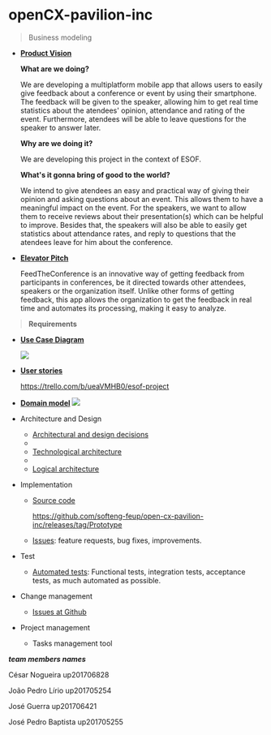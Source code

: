 # openCX-pavilion-inc 

>Business modeling
  
* **[Product Vision]()**

    **What are we doing?**

    We are developing a multiplatform mobile app that allows users to easily give feedback about a conference or event by using their smartphone. The feedback will be given to the speaker, allowing him to get real time statistics about the atendees' opinion, attendance and rating of the event. Furthermore, atendees will be able to leave questions for the speaker to answer later. 


    **Why are we doing it?**

    We are developing this project in the context of ESOF.


    **What's it gonna bring of good to the world?**

    We intend to give atendees an easy and practical way of giving their opinion and asking questions about an event. This allows them to have a meaningful impact on the event.
    For the speakers, we want to allow them to receive reviews about their presentation(s) which can be helpful to improve. Besides that, the speakers will also be able to easily get statistics about attendance rates, and reply to questions that the atendees leave for him about the conference.


*   **[Elevator Pitch]()**


    FeedTheConference is an innovative way of getting feedback from participants in conferences, be it directed towards other attendees, speakers or the organization itself.
Unlike other forms of getting feedback, this app allows the organization to get the feedback in real time and automates its processing, making it easy to analyze.

> **Requirements**
  * **[Use Case Diagram]()**
 
      ![](https://i.imgur.com/soiJzyj.png)

  * **[User stories]()**
      
      https://trello.com/b/ueaVMHB0/esof-project



  * **[Domain model]()**
   ![](https://i.imgur.com/kCcY4YB.png)





      



* Architecture and Design
  * [Architectural and design decisions]()
  * 
  * [Technological architecture]()
  * 
  * [Logical architecture]()
* Implementation
  * [Source code]()
      
      https://github.com/softeng-feup/open-cx-pavilion-inc/releases/tag/Prototype
  
  * [Issues](): feature requests, bug fixes, improvements.
* Test
  * [Automated tests](): Functional tests, integration tests, acceptance tests, as much automated as possible.
* Change management
  * [Issues at Github]()
* Project management
  * Tasks management tool 

***team members names***

César Nogueira up201706828

João Pedro Lírio up201705254

José Guerra up201706421

José Pedro Baptista up201705255



